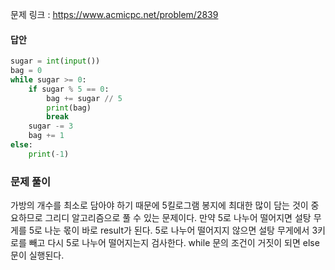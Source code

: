 문제 링크 : https://www.acmicpc.net/problem/2839

#### 답안

```python
sugar = int(input())
bag = 0
while sugar >= 0:
    if sugar % 5 == 0:
        bag += sugar // 5
        print(bag)
        break
    sugar -= 3
    bag += 1
else:
    print(-1)

```

### 문제 풀이

가방의 개수를 최소로 담아야 하기 때문에 5킬로그램 봉지에 최대한 많이 담는 것이 중요하므로 그리디 알고리즘으로 풀 수 있는 문제이다.
만약 5로 나누어 떨어지면 설탕 무게를 5로 나눈 몫이 바로 result가 된다.
5로 나누어 떨어지지 않으면 설탕 무게에서 3키로를 빼고 다시 5로 나누어 떨어지는지 검사한다.
while 문의 조건이 거짓이 되면 else 문이 실행된다.

